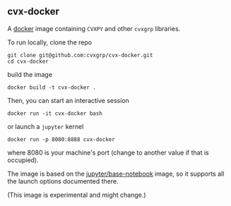 ## cvx-docker

A [docker](https://www.docker.com/community-edition) image containing `CVXPY` and other `cvxgrp` libraries.

To run locally, clone the repo

```
git clone git@github.com:cvxgrp/cvx-docker.git
cd cvx-docker
```
build the image

```
docker build -t cvx-docker .
```

Then, you can start an interactive session
```
docker run -it cvx-docker bash
```
or launch a `jupyter` kernel
```
docker run -p 8080:8888 cvx-docker
```
where 8080 is your machine's port (change to another value if that is occupied).

The image is based on the
[jupyter/base-notebook](https://github.com/jupyter/docker-stacks/tree/master/base-notebook) 
image, so it supports all the launch options documented there.

(This image is experimental and might change.)

